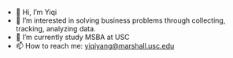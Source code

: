 - 👋 Hi, I’m Yiqi
- 👀 I’m interested in solving business problems through collecting, tracking, analyzing data.
- 🌱 I’m currently study MSBA at USC
- 📫 How to reach me: yiqiyang@marshall.usc.edu

<!---
YeeChee17/YeeChee17 is a ✨ special ✨ repository because its `README.md` (this file) appears on your GitHub profile.
You can click the Preview link to take a look at your changes.
--->

